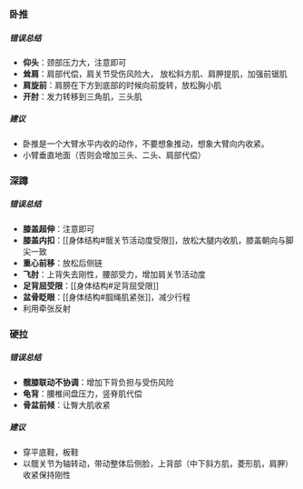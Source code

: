 ### 卧推

##### 错误总结

* **仰头**：颈部压力大，注意即可
* **耸肩**：肩部代偿，肩关节受伤风险大， 放松斜方肌、肩胛提肌，加强前锯肌
* **肩旋前**：肩膀在下方到底部的时候向前旋转，放松胸小肌
* **开肘**：发力转移到三角肌，三头肌

##### 建议

* 卧推是一个大臂水平内收的动作，不要想象推动，想象大臂向内收紧。
* 小臂垂直地面（否则会增加三头、二头、肩部代偿）



### 深蹲

##### 错误总结

* **膝盖超伸**：注意即可
* **膝盖内扣**：[[身体结构#髋关节活动度受限]]，放松大腿内收肌，膝盖朝向与脚尖一致
* **重心前移**：放松后侧链
* **飞肘**：上背失去刚性，腰部受力，增加肩关节活动度
* **足背屈受限**：[[身体结构#足背屈受限]]
* **盆骨眨眼**：[[身体结构#腘绳肌紧张]]，减少行程
* 利用牵张反射



### 硬拉

##### 错误总结

* **髋膝联动不协调**：增加下背负担与受伤风险
* **龟背**：腰椎间盘压力，竖脊肌代偿
* **骨盆前倾**：让臀大肌收紧

##### 建议

* 穿平底鞋，板鞋
* 以髋关节为轴转动，带动整体后侧脸，上背部（中下斜方肌，菱形肌，肩胛）收紧保持刚性

